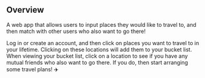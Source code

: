 
## Overview
A web app that allows users to input places they would like to travel to, and then match with other users who also want to go there!

Log in or create an account, and then click on places you want to travel to in your lifetime. Clicking on these locations will add them to your bucket list. When viewing your bucket list, click on a location to see if you have any mutual friends who also want to go there. If you do, then start arranging some travel plans! :airplane:



